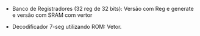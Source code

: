 * Banco de Registradores (32 reg de 32 bits): Versão com Reg e generate e versão com SRAM com vertor

* Decodificador 7-seg utilizando ROM: Vetor.

